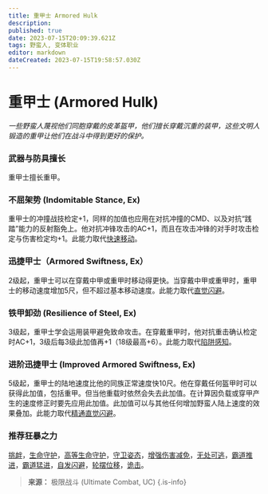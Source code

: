 ```yaml
---
title: 重甲士 Armored Hulk
description: 
published: true
date: 2023-07-15T20:09:39.621Z
tags: 野蛮人, 变体职业
editor: markdown
dateCreated: 2023-07-15T19:58:57.030Z
---
```


# 重甲士 (Armored Hulk)

*一些野蛮人蔑视他们同胞穿戴的皮革盔甲，他们擅长穿戴沉重的装甲，这些文明人锻造的重甲让他们在战斗中得到更好的保护。*

### 武器与防具擅长
重甲士擅长重甲。

### 不屈架势 (Indomitable Stance, Ex)
重甲士的冲撞战技检定+1，同样的加值也应用在对抗冲撞的CMD、以及对抗“践踏”能力的反射豁免上。他对抗冲锋攻击的AC+1，而且在攻击冲锋的对手时攻击检定与伤害检定均+1。此能力取代[快速移动](/野蛮人#快速移动-fast-movement-ex)。

### 迅捷甲士（Armored Swiftness, Ex）
2级起，重甲士可以在穿戴中甲或重甲时移动得更快。当穿戴中甲或重甲时，重甲士的移动速度增加5尺，但不超过基本移动速度。此能力取代[直觉闪避](/野蛮人#直觉闪避-uncanny-dodge-ex)。

### 铁甲卸劲 (Resilience of Steel, Ex)
3级起，重甲士学会运用装甲避免致命攻击。在穿戴重甲时，他对抗重击确认检定时AC+1，3级后每3级此加值再+1（18级最高+6）。此能力取代[陷阱感知](/野蛮人#陷阱感知-trap-sense-ex)。

### 进阶迅捷甲士 (Improved Armored Swiftness, Ex)
5级起，重甲士的陆地速度比他的同族正常速度快10尺。他在穿戴任何盔甲时可以获得此加值，包括重甲。但当他重载时依然会失去此加值。在计算因负载或穿甲产生的速度修正时要先应用此加值。此加值可以与其他任何增加野蛮人陆上速度的效果叠加。此能力取代[精通直觉闪避](/野蛮人#精通直觉闪避-improved-uncanny-dodge-ex)。

### 推荐狂暴之力
[挑衅](/狂暴之力/挑衅)，[生命守护](/狂暴之力/生命守护)，[高等生命守护](/狂暴之力/高等生命守护)，[守卫姿态](/狂暴之力/守卫姿态)，[增强伤害减免](/狂暴之力/增强伤害减免)，[无处可逃](/狂暴之力/无处可逃)，[霸道推进](/狂暴之力/霸道推进)，[霸道猛进](/狂暴之力/霸道猛进)，[自发闪避](/狂暴之力/自发闪避)，[轮摆位移](/狂暴之力/轮摆位移)，[诡击](/狂暴之力/诡击)。

> **来源：** 极限战斗 (Ultimate Combat, UC)
{.is-info}
